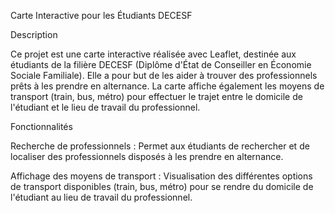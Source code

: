 Carte Interactive pour les Étudiants DECESF

Description

Ce projet est une carte interactive réalisée avec Leaflet, destinée aux étudiants de la filière DECESF (Diplôme d'État de Conseiller en Économie Sociale Familiale). Elle a pour but de les aider à trouver des professionnels prêts à les prendre en alternance. La carte affiche également les moyens de transport (train, bus, métro) pour effectuer le trajet entre le domicile de l'étudiant et le lieu de travail du professionnel.

Fonctionnalités

Recherche de professionnels : Permet aux étudiants de rechercher et de localiser des professionnels disposés à les prendre en alternance.

Affichage des moyens de transport : Visualisation des différentes options de transport disponibles (train, bus, métro) pour se rendre du domicile de l'étudiant au lieu de travail du professionnel.
